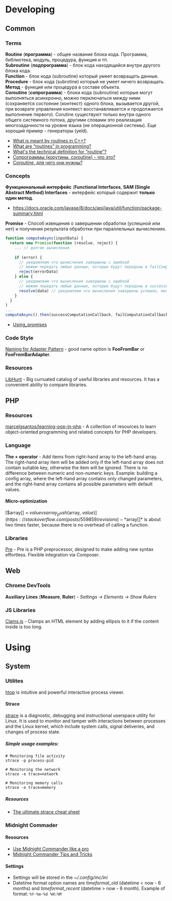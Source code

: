 # Developing
## Common

### Terms

**Routine** (**программа**) - общее название блока кода. Программа, библиотека, модуль, процедура, функция и тп.  
**Subroutine** (**подпрограмма**) - блок кода находящийся внутри другого блока кода.  
**Function** - блок кода (subroutine) который умеет возвращать данные.  
**Procedure** - блок кода (subrotine) который не умеет ничего возвращать.  
**Метод** - функция или процедура в составе объекта.  
**Coroutine** (**сопрограмма**) - блоки кода (subroutine) которые могут выполняться асинхронно, можно перключаться между ними (сохраняется состояние (контекст) одного блока, вызывается другой, при возврате управления контекст восстанавливается и продолжается выполнение первого). Corutine существуют только внутри одного общего системного потока, другими словами это реализация многозадачности на уровне языка (не операционной системы). Еще хорощий пример - генераторы (yeld).

- [What is meant by routines in C++?](https://www.quora.com/What-is-meant-by-routines-in-C++)
- [What are “routines” in programming?](https://www.quora.com/What-are-%E2%80%9Croutines%E2%80%9D-in-programming)
- [What's the technical definition for “routine”?](https://stackoverflow.com/posts/6885971/revisions)
- [Сопрограммы (корутины, coroutine) - что это?](https://ru.stackoverflow.com/questions/496002/%D0%A1%D0%BE%D0%BF%D1%80%D0%BE%D0%B3%D1%80%D0%B0%D0%BC%D0%BC%D1%8B-%D0%BA%D0%BE%D1%80%D1%83%D1%82%D0%B8%D0%BD%D1%8B-coroutine-%D1%87%D1%82%D0%BE-%D1%8D%D1%82%D0%BE )
- [Coroutine, для чего они нужны?](https://toster.ru/q/405733)

### Concepts

**Функциональный интерфейс** (**Functional Interfaces**, **SAM (Single Abstract Method) Interfaces** - интерфейс который содержит **только один метод**.
- https://docs.oracle.com/javase/8/docs/api/java/util/function/package-summary.html

**Promise** - Cпособ извещения о завершении обработки (успешной или нет) и получения результата обработки при параллельных вычислениях.
```js
function computeAsync(inputData) {
  return new Promise(function (resolve, reject) {
    ... // долгие вычисления
    
    if (error) {
      // уведомляем что вычисления завершены с ошибкой
      // можем передать любые данные, которые будут переданы в failComputationCallback (смотри ниже)
      reject(errorData)
    } else {
      // уведомляем что вычисления завершены с ошибкой
      // можем передать любые данные, которые будут переданы в successComputationCallback (смотри ниже)
      resolve(data) // уведомляем что вычисления завершены успешно, можем вернуть дополнительную информацию
    }
  }
)
...
computeAsync().then(successComputationCallback, failComputationCallback)
```
- [Using_promises](https://developer.mozilla.org/en-US/docs/Web/JavaScript/Guide/Using_promises)

### Code Style

[Naming for Adapter Pattern](https://softwareengineering.stackexchange.com/questions/361777/how-to-name-different-components-in-adapter-pattern) - good name option is **FooFromBar** or **FooFromBarAdapter**.  

### Resources
[LibHunt](https://www.libhunt.com/) - Big curruated catalog of useful libraries and resources. It has a convenient ability to compare libraries.

## PHP
### Resources
[marcelgsantos/learning-oop-in-php](https://github.com/marcelgsantos/learning-oop-in-php) - A collection of resources to learn object-oriented programming and related concepts for PHP developers.

### Language
**The + operator** - Add items from right-hand array to the left-hand array. The right-hand array item will be added only if the left-hand array does not contain suitable key, otherwise the item will be ignored. There is no difference between numeric and non-numeric keys.
Example: building a config array, where the left-hand array contains only changed parameters, and the right-hand array contains all possible parameters with default values.

#### Micro-optimization
[$array[] = $value vs array_push($array, $value)](https://stackoverflow.com/posts/559859/revisions) - *$array[]* is about two times faster, because there is no overhead of calling a function.


### Libraries
[Pre](https://preprocess.io/) - Pre is a PHP preprocessor, designed to make adding new syntax effortless. Flexible integration via Composer.



## Web
### Chrome DevTools
**Auxiliary Lines** (**Measure**, **Ruler**) - *Settings -> Elements -> Show Rulers*

### JS Libraries
[Clams.js](https://github.com/josephschmitt/Clamp.js) - Clamps an HTML element by adding ellipsis to it if the content inside is too long.

# Using
## System
### Utilites
[htop](https://www.systutorials.com/docs/linux/man/1-htop/) is intuitive and powerful interactive process viewer.

#### Strace
[strace](https://strace.io/) is a diagnostic, debugging and instructional userspace utility for Linux. It is used to monitor and tamper with interactions between processes and the Linux kernel, which include system calls, signal deliveries, and changes of process state.

##### Simple usage examples:
```
# Monitoring file activity
strace -p process-pid

# Monitoring the network
strace -e trace=network

# Monitoring memory calls
strace -e trace=memory
```

##### Resources
- [The ultimate strace cheat sheet](https://linux-audit.com/the-ultimate-strace-cheat-sheet/)

### Midnight Commader
#### Resources
- [Use Midnight Commander like a pro](http://klimer.eu/2015/05/01/use-midnight-commander-like-a-pro/)
- [Midnight Commander Tips and Tricks](http://www.softpanorama.org/OFM/MC/mc_tips.shtml)

#### Settings
- Settings will be stored in the *~/.config/mc/ini*
- Datetime format option names are *timeformat_old* (datetime < now - 6 months) and *timeformat_recent* (datetime > now - 6 month). Example of format: `%Y-%m-%d %H:%M`
